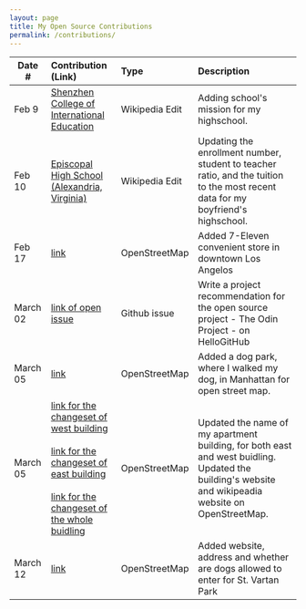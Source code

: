 ```yaml
---
layout: page
title: My Open Source Contributions
permalink: /contributions/
---
```


<!--
Type of the contribution should be "Wikipedia edit", "OpenStreet Map feature", "Documentation", "Course website", "Blog",
"Browser Add-on", etc.

The description should include a brief summary of what you did.

The link should bring us to a public page that shows your contribution. 

Replace the first row with your own contribution. 

-->





| Date #       | Contribution (Link)  | Type  | Description |
|---|:---|:---|:---|
| Feb 9   | [Shenzhen College of International Education](https://en.wikipedia.org/w/index.php?title=Shenzhen_College_of_International_Education&oldid=1274944672) | Wikipedia Edit |   Adding school's mission for my highschool. |
| Feb 10 | [Episcopal High School (Alexandria, Virginia)](https://en.wikipedia.org/w/index.php?title=Episcopal_High_School_(Alexandria,_Virginia)&oldid=1274948047) | Wikipedia Edit | Updating the enrollment number, student to teacher ratio, and the tuition to the most recent data for my boyfriend's highschool. |
|   Feb 17  |  [link](https://www.openstreetmap.org/changeset/162613535)   |   OpenStreetMap  |   Added 7-Eleven convenient store in downtown Los Angelos   |
|   March 02  |  [link of open issue](https://github.com/521xueweihan/HelloGitHub/issues/2913)   |   Github issue  |   Write a project recommendation for the open source project - The Odin Project - on HelloGitHub |
|   March 05  |  [link](https://www.openstreetmap.org/changeset/163232864#map=19/40.745827/-73.969834)   |    OpenStreetMap  |   Added a dog park, where I walked my dog, in Manhattan for open street map. |
|   March 05  |  [link for the changeset of west building](https://www.openstreetmap.org/changeset/163233291#map=19/40.744228/-73.971887)<br> <br>[link for the changeset of east building](https://www.openstreetmap.org/changeset/163233803)<br> <br>[link for the changeset of the whole buidling](https://www.openstreetmap.org/changeset/163234150) |    OpenStreetMap  |   Updated the name of my apartment building, for both east and west buidling. Updated the building's website and wikipeadia website on OpenStreetMap. |
|   March 12  |  [link](https://www.openstreetmap.org/changeset/163535138#map=17/40.744664/-73.972331)   |   OpenStreetMap  |   Added website, address and whether are dogs allowed to enter for St. Vartan Park   |
